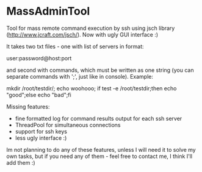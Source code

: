 MassAdminTool
=============

Tool for mass remote command execution by ssh using jsch library (http://www.jcraft.com/jsch/).
Now with ugly GUI interface :)

It takes two txt files - one with list of servers in format:

   user:password@host:port
   
and second with commands, which must be written as one string (you can separate commands with ';', just like in console).
Example:

  mkdir /root/testdir/; echo woohooo; if test -e /root/testdir;then echo "good";else echo "bad";fi 
  
Missing features:

 - fine formatted log for command results output for each ssh server
 - ThreadPool for simultaneous connections
 - support for ssh keys   
 - less ugly interface :)



 Im not planning to do any of these features, unless I will need it to solve my own tasks, 
 but if you need any of them - feel free to contact me, I think I'll add them :) 
